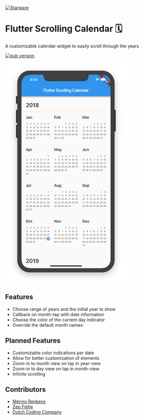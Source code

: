 [![Starware](https://img.shields.io/badge/Starware-%E2%AD%90-black?labelColor=%23f9b00d)](https://github.com/zepfietje/starware)

# Flutter Scrolling Calendar 🗓

A customizable calendar widget to easily scroll through the years

<p align="left">
  <a href="https://pub.dartlang.org/packages/scrolling_years_calendar"><img alt="pub version" src="https://img.shields.io/pub/v/scrolling_years_calendar.svg?style=flat-square"></a>
</p>

![Screenshot](doc/screenshot1.png)

## Features

- Choose range of years and the initial year to show
- Callback on month-tap with date information
- Choose the color of the current day indicator
- Override the default month names

## Planned Features

- Customizable color indications per date
- Allow for better customization of elements
- Zoom-in to month view on tap in year-view
- Zoom-in to day view on tap in month-view
- Infinite scrolling

## Contributors

- [Menno Renkens](https://github.com/mennorenkens)
- [Zep Fietje](https://github.com/zepfietje)
- [Dutch Coding Company](https://github.com/DutchCodingCompany)
